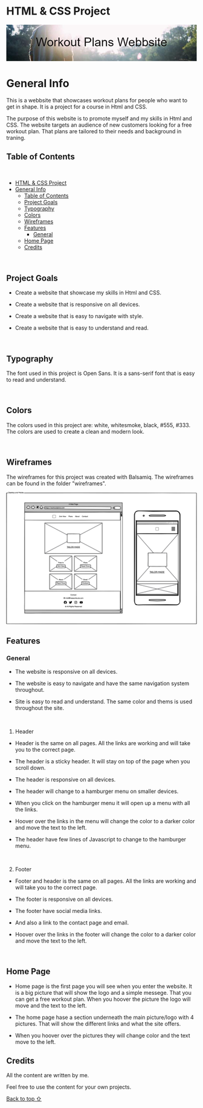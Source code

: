 # HTML & CSS Project

![Alt text](/assets/img/banner2.png)

# General Info

This is a webbsite that showcases workout plans for people who want to get in shape. It is a project for a course in Html and CSS.

The purpose of this website is to promote myself and my skills in Html and CSS.
The website targets an audience of new customers looking for a free workout plan. That plans are tailored to their needs and background in traning.

## Table of Contents

<br>

- [HTML \& CSS Project](#html--css-project)
- [General Info](#general-info)
  - [Table of Contents](#table-of-contents)
  - [Project Goals](#project-goals)
  - [Typography](#typography)
  - [Colors](#colors)
  - [Wireframes](#wireframes)
  - [Features](#features)
    - [General](#general)
  - [Home Page](#home-page)
  - [Credits](#credits)

<br>

## Project Goals

- Create a website that showcase my skills in Html and CSS.

- Create a website that is responsive on all devices.

- Create a website that is easy to navigate with style.

- Create a website that is easy to understand and read.

<br>

## Typography

The font used in this project is Open Sans. It is a sans-serif font that is easy to read and understand.

<br>

## Colors

The colors used in this project are: white, whitesmoke, black, #555, #333. The colors are used to create a clean and modern look.

<br>

## Wireframes

The wireframes for this project was created with Balsamiq. The wireframes can be found in the folder "wireframes".

![Alt text](/assets/wireframes/1.png)

## Features

### General

- The website is responsive on all devices.

- The website is easy to navigate and have the same navigation system throughout.

- Site is easy to read and understand. The same color and thems is used throughout the site.

<br>

1. Header

- Header is the same on all pages. All the links are working and will take you to the correct page.

- The header is a sticky header. It will stay on top of the page when you scroll down.

- The header is responsive on all devices.

- The header will change to a hamburger menu on smaller devices.

- When you click on the hamburger menu it will open up a menu with all the links.

- Hoover over the links in the menu will change the color to a darker color and move the text to the left.

- The header have few lines of Javascript to change to the hamburger menu.

<br>

2. Footer

- Footer and header is the same on all pages. All the links are working and will take you to the correct page.

- The footer is responsive on all devices.

- The footer have social media links.

- And also a link to the contact page and email.

- Hoover over the links in the footer will change the color to a darker color and move the text to the left.

<br>

## Home Page

- Home page is the first page you will see when you enter the website. It is a big picture that will show the logo and a simple messege. That you can get a free workout plan. When you hoover the picture the logo will move and the text to the left.

- The home page hase a section underneath the main picture/logo with 4 pictures. That will show the different links and what the site offers.

- When you hoover over the pictures they will change color and the text move to the left.

## Credits

All the content are written by me.

Feel free to use the content for your own projects.

[Back to top ⇧](#html--css-project)